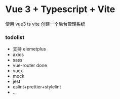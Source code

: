 # Vue 3 + Typescript + Vite

使用 vue3 ts vite 创建一个后台管理系统

### todolist

- 支持 elemetplus
- axios
- sass
- vue-router done
- vuex
- mock
- jest
- eslint+prettier+stylelint
- ...

